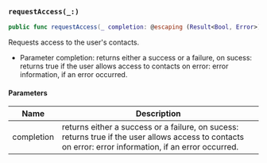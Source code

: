 ### `requestAccess(_:)`

```swift
public func requestAccess(_ completion: @escaping (Result<Bool, Error>) -> Void)
```

Requests access to the user's contacts.
- Parameter completion: returns either a success or a failure,
on sucess: returns true if the user allows access to contacts
on error: error information, if an error occurred.

#### Parameters

| Name | Description |
| ---- | ----------- |
| completion | returns either a success or a failure, on sucess: returns true if the user allows access to contacts on error: error information, if an error occurred. |